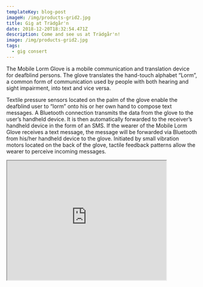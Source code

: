 ```yaml
---
templateKey: blog-post
imageH: /img/products-grid2.jpg
title: Gig at Trädgår'n
date: 2018-12-20T18:32:54.471Z
description: Come and see us at Trädgår'n!
image: /img/products-grid2.jpg
tags:
  - gig consert
---
```


The Mobile Lorm Glove is a mobile communication and translation device for deafblind persons. The glove translates the hand-touch alphabet “Lorm”, a common form of communication used by people with both hearing and sight impairment, into text and vice versa.

Textile pressure sensors located on the palm of the glove enable the deafblind user to “lorm” onto his or her own hand to compose text messages. A Bluetooth connection transmits the data from the glove to the user’s handheld device. It is then automatically forwarded to the receiver’s handheld device in the form of an SMS. If the wearer of the Mobile Lorm Glove receives a text message, the message will be forwarded via Bluetooth from his/her handheld device to the glove. Initiated by small vibration motors located on the back of the glove, tactile feedback patterns allow the wearer to perceive incoming messages.

<iframe width="420" height="315"
 src="https://www.youtube.com/embed/tgbNymZ7vqY">
</iframe>
